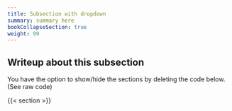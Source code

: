 ```yaml
---
title: Subsection with dropdown
summary: summary here
bookCollapseSection: true
weight: 99
---
```


## Writeup about this subsection

You have the option to show/hide the sections by deleting the code below. (See raw code)

{{< section >}}
